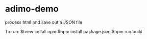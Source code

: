 # adimo-demo
process html and save out a JSON file

To run:
$brew install npm
$npm install package.json
$npm run build
